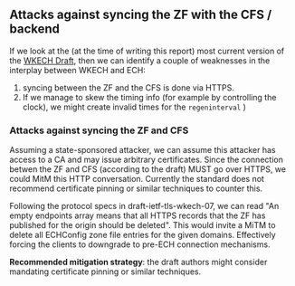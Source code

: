 ## Attacks against syncing the ZF with the CFS / backend

If we look at the (at the time of writing this report) most current version of the [WKECH Draft](https://datatracker.ietf.org/doc/html/draft-ietf-tls-wkech-07), then we can identify a couple of weaknesses in the interplay between WKECH and ECH:

1. syncing between the ZF and the CFS is done via HTTPS.
2. If we manage to skew the timing info (for example by controlling the clock), we might create invalid times for the `regeninterval` )

### Attacks against syncing the ZF and CFS

Assuming a state-sponsored attacker, we can assume this attacker has access to a CA and may issue arbitrary certificates.
Since the connection betwen the ZF and CFS (according to the draft) MUST go over HTTPS, we could MitM this HTTP conversation. Currently the standard does not recommend certificate pinning or similar techniques to counter this.

Following the protocol specs in draft-ietf-tls-wkech-07, we can read "An empty endpoints array means that all HTTPS records that the ZF has published for the origin should be deleted". This would invite a MiTM to delete all ECHConfig zone file entries for the given domains. Effectively forcing the clients to downgrade to pre-ECH connection mechanisms.

**Recommended mitigation strategy**: the draft authors might consider mandating certificate pinning or similar techniques.

